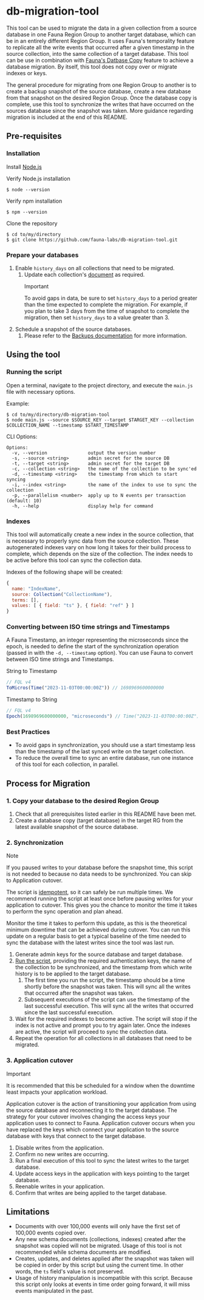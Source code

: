 # db-migration-tool

This tool can be used to migrate the data in a given collection from a source database in one Fauna Region Group to another target database, which can be in an entirely different Region Group.
It uses Fauna's temporality feature to replicate all the write events that occurred after a given timestamp in the source collection, into the same collection of a target database. This tool can be use in combination with [Fauna's Datbase Copy](https://docs.fauna.com/fauna/current/administration/backups#create-a-database-from-a-snapshot) feature to achieve a database migration. By itself, this tool does not copy over or migrate indexes or keys.

The general procedure for migrating from one Region Group to another is to create a backup snapshot of the source database, create a new database from that snapshot on the desired Region Group. Once the database copy is complete, use this tool to synchronize the writes that have occurred on the sources database since the snapshot was taken. More guidance regarding migration is included at the end of this README.

## Pre-requisites

### Installation

Install [Node.js](https://nodejs.org/en)

Verify Node.js installation

```shell
$ node --version
```

Verify npm installation

```shell
$ npm --version
```

Clone the repository

```shell
$ cd to/my/directory
$ git clone https://github.com/fauna-labs/db-migration-tool.git
```

### Prepare your databases

1. Enable `history_days` on all collections that need to be migrated.
   1. Update each collection's [document](https://docs.fauna.com/fauna/current/reference/schema_entities/collection/document_definition#fields) as required.
      > [!IMPORTANT]
      > To avoid gaps in data, be sure to set `history_days` to a period greater than the time expected to complete the migration. For example, if you plan to take 3 days from the time of snapshot to complete the migration, then set `history_days` to a value greater than 3.
2. Schedule a snapshot of the source databases.
   1. Please refer to the [Backups documentation](https://docs.fauna.com/fauna/current/administration/backups) for more information.

## Using the tool

### Running the script

Open a terminal, navigate to the project directory, and execute the `main.js` file with necessary options.

Example:
```shell
$ cd to/my/directory/db-migration-tool
$ node main.js --source $SOURCE_KEY --target $TARGET_KEY --collection $COLLECTION_NAME --timestamp $START_TIMESTAMP
```

CLI Options:
```
Options:
  -v, --version               output the version number
  -s, --source <string>       admin secret for the source DB
  -t, --target <string>       admin secret for the target DB
  -c, --collection <string>   the name of the collection to be sync'ed
  -d, --timestamp <string>    the timestamp from which to start syncing
  -i, --index <string>        the name of the index to use to sync the collection
  -p, --parallelism <number>  apply up to N events per transaction (default: 10)
  -h, --help                  display help for command
```

### Indexes

This tool will automatically create a new index in the source collection, that is necessary to properly sync data from the source collection. These autogenerated indexes vary on how long it takes for their build process to complete, which depends on the size of the collection. The index needs to be active before this tool can sync the collection data.

Indexes of the following shape will be created:

```javascript
{
  name: "IndexName",
  source: Collection("CollectionName"),
  terms: [],
  values: [ { field: "ts" }, { field: "ref" } ]
}
```

### Converting between ISO time strings and Timestamps

A Fauna Timestamp, an integer representing the microseconds since the epoch, is needed to define the start of the synchronization operation (passed in with the `-d, --timestamp` option). You can use Fauna to convert between ISO time strings and Timestamps.

String to Timestamp
```javascript
// FQL v4
ToMicros(Time("2023-11-03T00:00:00Z")) // 1698969600000000
```

Timestamp to String
```javascript
// FQL v4
Epoch(1698969600000000, "microseconds") // Time("2023-11-03T00:00:00Z")
```

### Best Practices
- To avoid gaps in synchronization, you should use a start timestamp less than the timestamp of the last synced write on the target collection.
- To reduce the overall time to sync an entire database, run one instance of this tool for each collection, in parallel.

## Process for Migration

### 1. Copy your database to the desired Region Group

1. Check that all prerequisites listed earlier in this README have been met.
2. Create a database copy (target database) in the target RG from the latest available snapshot of the source database.

### 2. Synchronization

> [!NOTE]
> If you paused writes to your database before the snapshot time, this script is not needed to because no data needs to be synchronized. You can skip to Application cutover.

The script is [idempotent](https://en.wikipedia.org/wiki/Idempotence), so it can safely be run multiple times. We recommend running the script at least once before pausing writes for your application to cutover. This gives you the chance to monitor the time it takes to perform the sync operation and plan ahead.

Monitor the time it takes to perform this update, as this is the theoretical minimum downtime that can be achieved during cutover. You can run this update on a regular basis to get a typical baseline of the time needed to sync the database with the latest writes since the tool was last run.

1. Generate admin keys for the source database and target database.
2. [Run the script](#running-the-script), providing the required authentication keys, the name of the collection to be synchronized, and the timestamp from which write history is to be applied to the target database.
   1. The first time you run the script, the timestamp should be a time shortly before the snapshot was taken. This will sync all the writes that occurred after the snapshot was taken.
   2. Subsequent executions of the script can use the timestamp of the last successful execution. This will sync all the writes that occurred since the last successful execution.
3. Wait for the required indexes to become active. The script will stop if the index is not active and prompt you to try again later. Once the indexes are active, the script will proceed to sync the collection data.
4. Repeat the operation for all collections in all databases that need to be migrated.

### 3. Application cutover

  > [!IMPORTANT]
  > It is recommended that this be scheduled for a window when the downtime least impacts your application workload.

Application cutover is the action of transitioning your application from using the source database and reconnecting it to the target database. The strategy for your cutover involves changing the access keys your application uses to connect to Fauna. Application cutover occurs when you have replaced the keys which connect your application to the source database with keys that connect to the target database.

1. Disable writes from the application.
2. Confirm no new writes are occurring.
3. Run a final execution of this tool to sync the latest writes to the target database. 
4. Update access keys in the application with keys pointing to the target database.
5. Reenable writes in your application.
6. Confirm that writes are being applied to the target database.


## Limitations

- Documents with over 100,000 events will only have the first set of 100,000 events copied over.
- Any new schema documents (collections, indexes) created after the snapshot was copied will not be migrated. Usage of this tool is not recommended while schema documents are modified.
- Creates, updates, and deletes applied after the snapshot was taken will be copied in order by this script but using the current time. In other words, the `ts` field's value is not preserved.
- Usage of history manipulation is incompatible with this script. Because this script only looks at events in time order going forward, it will miss events manipulated in the past.
